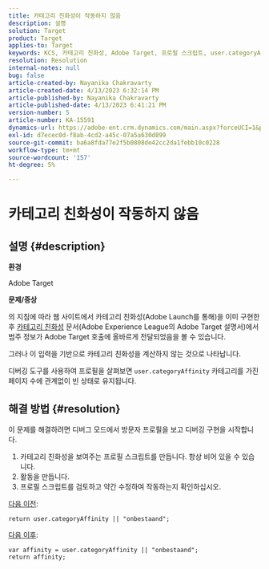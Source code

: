 ```yaml
---
title: 카테고리 친화성이 작동하지 않음
description: 설명
solution: Target
product: Target
applies-to: Target
keywords: KCS, 카테고리 친화성, Adobe Target, 프로필 스크립트, user.categoryAffinity
resolution: Resolution
internal-notes: null
bug: false
article-created-by: Nayanika Chakravarty
article-created-date: 4/13/2023 6:32:14 PM
article-published-by: Nayanika Chakravarty
article-published-date: 4/13/2023 6:41:21 PM
version-number: 5
article-number: KA-15591
dynamics-url: https://adobe-ent.crm.dynamics.com/main.aspx?forceUCI=1&pagetype=entityrecord&etn=knowledgearticle&id=adf3bd7f-29da-ed11-a7c7-6045bd0067ea
exl-id: d7ecec0d-f8ab-4cd2-a45c-07a5a630d899
source-git-commit: ba6a8fda77e2f5b0808de42cc2da1febb10c0228
workflow-type: tm+mt
source-wordcount: '157'
ht-degree: 5%

---
```


# 카테고리 친화성이 작동하지 않음

## 설명 {#description}


<b>환경</b>

Adobe Target

<b>문제/증상</b>

의 지침에 따라 웹 사이트에서 카테고리 친화성(Adobe Launch를 통해)을 이미 구현한 후 [카테고리 친화성](https://experienceleague.adobe.com/docs/target/using/audiences/visitor-profiles/category-affinity.html?lang=en) 문서(Adobe Experience League의 Adobe Target 설명서)에서 범주 정보가 Adobe Target 호출에 올바르게 전달되었음을 볼 수 있습니다.

그러나 이 입력을 기반으로 카테고리 친화성을 계산하지 않는 것으로 나타납니다.

디버깅 도구를 사용하여 프로필을 살펴보면 `user.categoryAffinity` 카테고리를 가진 페이지 수에 관계없이 빈 상태로 유지됩니다.


## 해결 방법 {#resolution}


이 문제를 해결하려면 디버그 모드에서 방문자 프로필을 보고 디버깅 구현을 시작합니다.

1. 카테고리 친화성을 보여주는 프로필 스크립트를 만듭니다. 항상 비어 있을 수 있습니다.
2. 활동을 만듭니다.
3. 프로필 스크립트를 검토하고 약간 수정하여 작동하는지 확인하십시오.


<u>다음 이전</u>:


```
return user.categoryAffinity || "onbestaand";
```


<u>다음 이후</u>:


```
var affinity = user.categoryAffinity || "onbestaand";
return affinity;
```
